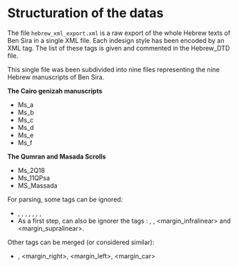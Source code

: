 # Structuration of the datas

The file `hebrew_xml_export.xml` is a raw export of the whole Hebrew texts of Ben Sira in a single XML file. Each indesign style has been encoded by an XML tag.
The list of these tags is given and commented in the Hebrew_DTD file.

This single file was been subdivided into nine files representing the nine Hebrew manuscripts of Ben Sira.

**The Cairo genizah manuscripts**
- Ms_a
- Ms_b
- Ms_c
- Ms_d
- Ms_e
- Ms_f

**The Qumran and Masada Scrolls**
- Ms_2Q18
- Ms_11QPsa
- MS_Massada

For parsing, some tags can be ignored:
- <col>, <vacat_prg>, <vacat_car>, <folio>, <line>, <greek>, <reconstructed>, <margin_reconstructed>
- As a first step, can also be ignorer the tags : <superscript>, <supralinear>, <margin_infralinear> and <margin_supralinear>.

Other tags can be merged (or considered similar):
- <margin>, <margin_right>, <margin_left>, <margin_car>

